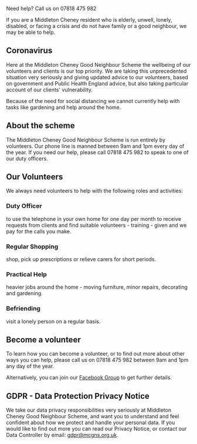 Need help? Call us on 07818 475 982

If you are a Middleton Cheney resident who is elderly, unwell, lonely, disabled, or facing a crisis and do not have family or a good neighbour, we may be able to help.

## Coronavirus

Here at the Middleton Cheney Good Neighbour Scheme the wellbeing of our volunteers and clients is our top priority. We are taking this unprecedented situation very seriously and giving updated advice to our volunteers, based on government and Public Health England advice, but also taking particular account of our clients' vulnerability.

Because of the need for social distancing we cannot currently help with tasks like gardening and help around the home.

## About the scheme

The Middleton Cheney Good Neighbour Scheme is run entirely by volunteers. Our phone line is manned between 9am and 1pm every day of the year. If you need our help, please call 07818 475 982 to speak to one of our duty officers.

## Our Volunteers

We always need volunteers to help with the following roles and activities:

### Duty Officer

to use the telephone in your own home for one day per month to receive requests from clients and find suitable volunteers - training - given and we pay for the calls you make.

### Regular Shopping

shop, pick up prescriptions or relieve carers for short periods.

### Practical Help

heavier jobs around the home - moving furniture, minor repairs, decorating and gardening.

### Befriending

visit a lonely person on a regular basis.

## Become a volunteer

To learn how you can become a volunteer, or to find out more about other ways you can help, please call us on 07818 475 982 between 9am and 1pm any day of the year.

Alternatively, you can join our [Facebook Group](https://www.facebook.com/groups/882856538833718/) to get further details.

## GDPR - Data Protection Privacy Notice

We take our data privacy responsibilities very seriously at Middleton Cheney Good Neighbour Scheme, and want you to understand and feel confident about how we protect and handle your personal data. If you would like to find out more you can read our Privacy Notice, or contact our Data Controller by email: gdpr@mcgns.org.uk.
